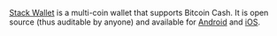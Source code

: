 [Stack Wallet](https://stackwallet.com/) is a multi-coin wallet that supports Bitcoin Cash. It is open source (thus auditable by anyone) and available for [Android](https://play.google.com/store/apps/details?id=com.cypherstack.stackwallet) and [iOS](https://apps.apple.com/us/app/stack-wallet-by-cypher-stack/id1634811534).